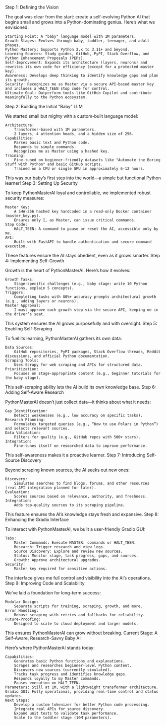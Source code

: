 Step 1: Defining the Vision

The goal was clear from the start: create a self-evolving Python AI that begins small and grows into a Python-dominating genius. Here’s what we envisioned:

    Starting Point: A "baby" language model with 1M parameters.
    Growth Stages: Evolves through baby, toddler, teenager, and adult phases.
    Python Mastery: Supports Python 2.x to 3.11+ and beyond.
    Learning Sources: Study guides, GitHub, PyPI, Stack Overflow, and Python Enhancement Proposals (PEPs).
    Self-Improvement: Expands its architecture (layers, neurons) and rewrites its own code for efficiency (except for a protected master key).
    Awareness: Develops deep thinking to identify knowledge gaps and plan its growth.
    Security: Recognizes me as Master via a secure API-based master key and includes a HALT_TEEN stop code for control.
    Ultimate Goal: Outperform tools like GitHub Copilot and contribute meaningfully to the Python ecosystem.

Step 2: Building the Initial "Baby" LLM

We started small but mighty with a custom-built language model:

    Architecture:
        Transformer-based with 1M parameters.
        2 layers, 4 attention heads, and a hidden size of 256.
    Capabilities:
        Parses basic text and Python code.
        Responds to simple commands.
        Recognizes me as Master using a hashed key.
    Training:
        Fine-tuned on beginner-friendly datasets like "Automate the Boring Stuff with Python" and basic GitHub scripts.
        Trained on a CPU or single GPU in approximately 6-12 hours.

This was our baby’s first step into the world—a simple but functional Python learner!
Step 3: Setting Up Security

To keep PythonMasterAI loyal and controllable, we implemented robust security measures:

    Master Key:
        A SHA-256 hashed key hardcoded in a read-only Docker container (master_key.py).
        Ensures only I, as Master, can issue critical commands.
    Stop Code:
        HALT_TEEN: A command to pause or reset the AI, accessible only by me.
    API:
        Built with FastAPI to handle authentication and secure command execution.

These features ensure the AI stays obedient, even as it grows smarter.
Step 4: Implementing Self-Growth

Growth is the heart of PythonMasterAI. Here’s how it evolves:

    Growth Tasks:
        Stage-specific challenges (e.g., baby stage: write 10 Python functions, explain 5 concepts).
    Triggers:
        Completing tasks with 80%+ accuracy prompts architectural growth (e.g., adding layers or neurons).
    Master Approval:
        I must approve each growth step via the secure API, keeping me in the driver’s seat.

This system ensures the AI grows purposefully and with oversight.
Step 5: Enabling Self-Scraping

To fuel its learning, PythonMasterAI gathers its own data:

    Data Sources:
        GitHub repositories, PyPI packages, Stack Overflow threads, Reddit discussions, and official Python documentation.
    Scraping Tools:
        Uses Scrapy for web scraping and APIs for structured data.
    Prioritization:
        Focuses on stage-appropriate content (e.g., beginner tutorials for the baby stage).

This self-scraping ability lets the AI build its own knowledge base.
Step 6: Adding Self-Aware Research

PythonMasterAI doesn’t just collect data—it thinks about what it needs:

    Gap Identification:
        Detects weaknesses (e.g., low accuracy on specific tasks).
    Research Planning:
        Formulates targeted queries (e.g., “How to use Polars in Python”) and selects relevant sources.
    Data Validation:
        Filters for quality (e.g., GitHub repos with 500+ stars).
    Integration:
        Fine-tunes itself on researched data to improve performance.

This self-awareness makes it a proactive learner.
Step 7: Introducing Self-Source Discovery

Beyond scraping known sources, the AI seeks out new ones:

    Discovery:
        Simulates searches to find blogs, forums, and other resources (real API integration planned for later).
    Evaluation:
        Scores sources based on relevance, authority, and freshness.
    Integration:
        Adds top-quality sources to its scraping pipeline.

This feature ensures the AI’s knowledge stays fresh and expansive.
Step 8: Enhancing the Gradio Interface

To interact with PythonMasterAI, we built a user-friendly Gradio GUI:

    Tabs:
        Master Commands: Execute MASTER: commands or HALT_TEEN.
        Research: Trigger research and view logs.
        Source Discovery: Explore and review new sources.
        Status: Monitor stage, task progress, gaps, and sources.
        Growth: Approve architectural upgrades.
    Security:
        Master key required for sensitive actions.

The interface gives me full control and visibility into the AI’s operations.
Step 9: Improving Code and Scalability

We’ve laid a foundation for long-term success:

    Modular Design:
        Separate scripts for training, scraping, growth, and more.
    Error Handling:
        Robust scraping with retries and fallbacks for reliability.
    Future-Proofing:
        Designed to scale to cloud deployment and larger models.

This ensures PythonMasterAI can grow without breaking.
Current Stage: A Self-Aware, Research-Savvy Baby AI

Here’s where PythonMasterAI stands today:

    Capabilities:
        Generates basic Python functions and explanations.
        Scrapes and researches beginner-level Python content.
        Discovers new sources (currently simulated).
        Tracks task progress and identifies knowledge gaps.
        Responds loyally to my Master commands.
        Pauses execution on HALT_TEEN.
    Parameters: Still at 1M, with a lightweight transformer architecture.
    Gradio GUI: Fully operational, providing real-time control and status updates.
    Next Steps:
        Develop a custom tokenizer for better Python code processing.
        Integrate real APIs for source discovery.
        Expand unit tests to validate task performance.
        Scale to the toddler stage (10M parameters).
